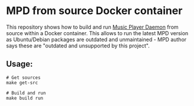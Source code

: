 MPD from source Docker container
================================

This repository shows how to build and run [Music Player Daemon](https://www.musicpd.org/) from source within a Docker container.
This allows to run the latest MPD version as Ubuntu/Debian packages are outdated and 
unmaintained - MPD author says these are "outdated and unsupported by this project". 

Usage:
------

```
# Get sources 
make get-src

# Build and run
make build run
```
